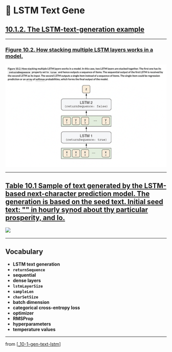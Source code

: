 # 🦋 LSTM Text Gene

## [**10.1.2.** The LSTM-text-generation example]()

---

### [**Figure 10.2.** How stacking multiple LSTM layers works in a model.](https://livebook.manning.com/book/deep-learning-with-javascript/chapter-10/ch10fig02)

<img src="../../../assets/figures/Figure_10-2.png">

---

## [**Table 10.1** Sample of text generated by the LSTM-based next-character prediction model. The generation is based on the seed text. Initial seed text: "" in hourly synod about thy particular prosperity, and lo.](https://livebook.manning.com/book/deep-learning-with-javascript/chapter-9/ch09table01)

<img src="../../../"/>

---

## **Vocabulary**

- <b>LSTM text generation</b>
- <b>`returnSequence`</b>
- <b>sequential</b>
- <b>dense layers</b>
- <b>`lstmLayerSize`</b>
- <b>`sampleLen`</b>
- <b>`charSetSize`</b>
- <b>batch dimension</b>
- <b>categorical cross-entropy loss</b>
- <b>optimizer</b>
- <b>RMSProp</b>
- <b>hyperparameters</b>
- <b>temperature values</b>

<link rel="stylesheet" type="text/css" media="all" href="../../../assets/css/custom.css" />

---

from [[_10-1-gen-text-lstm]]

[//begin]: # "Autogenerated link references for markdown compatibility"
[_10-1-gen-text-lstm]: _10-1-gen-text-lstm.md "🦋 Gen Text LSTM"
[//end]: # "Autogenerated link references"
